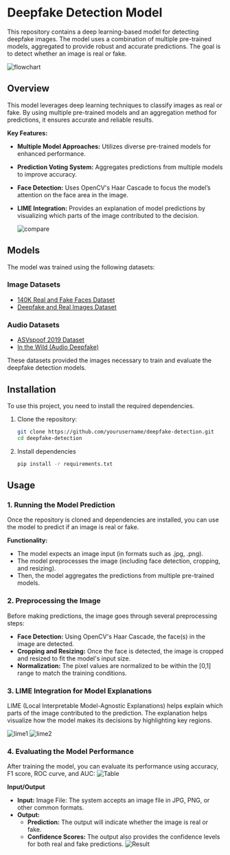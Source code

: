 # Deepfake Detection Model

This repository contains a deep learning-based model for detecting deepfake images. The model uses a combination of multiple pre-trained models, aggregated to provide robust and accurate predictions. The goal is to detect whether an image is real or fake.

 ![flowchart](classification-model\images\flow.png)

## Overview

This model leverages deep learning techniques to classify images as real or fake. By using multiple pre-trained models and an aggregation method for predictions, it ensures accurate and reliable results.

**Key Features:**
- **Multiple Model Approaches:** Utilizes diverse pre-trained models for enhanced performance.
- **Prediction Voting System:** Aggregates predictions from multiple models to improve accuracy.
- **Face Detection:** Uses OpenCV's Haar Cascade to focus the model’s attention on the face area in the image.
- **LIME Integration:** Provides an explanation of model predictions by visualizing which parts of the image contributed to the decision.

  ![compare](classification-model\images\comparison.png)

## Models  

The model was trained using the following datasets:  

### **Image Datasets**  
- [140K Real and Fake Faces Dataset](https://www.kaggle.com/datasets/xhlulu/140k-real-and-fake-faces)  
- [Deepfake and Real Images Dataset](https://www.kaggle.com/datasets/manjilkarki/deepfake-and-real-images)  

### **Audio Datasets**  
- [ASVspoof 2019 Dataset](https://www.kaggle.com/datasets/awsaf49/asvpoof-2019-dataset)  
- [In the Wild (Audio Deepfake)](https://www.kaggle.com/datasets/abdallamohamed312/in-the-wild-audio-deepfake)  

These datasets provided the images necessary to train and evaluate the deepfake detection models.

## Installation

To use this project, you need to install the required dependencies.

1. Clone the repository:
   ```bash
   git clone https://github.com/yourusername/deepfake-detection.git
   cd deepfake-detection

2. Install dependencies
   ```bash
   pip install -r requirements.txt   

## Usage

### 1. Running the Model Prediction

Once the repository is cloned and dependencies are installed, you can use the model to predict if an image is real or fake.

**Functionality:**

* The model expects an image input (in formats such as .jpg, .png).
* The model preprocesses the image (including face detection, cropping, and resizing).
* Then, the model aggregates the predictions from multiple pre-trained models.

### 2. Preprocessing the Image

Before making predictions, the image goes through several preprocessing steps:

* **Face Detection:** Using OpenCV's Haar Cascade, the face(s) in the image are detected.
* **Cropping and Resizing:** Once the face is detected, the image is cropped and resized to fit the model's input size.
* **Normalization:** The pixel values are normalized to be within the [0,1] range to match the training conditions.

### 3. LIME Integration for Model Explanations

LIME (Local Interpretable Model-Agnostic Explanations) helps explain which parts of the image contributed to the prediction. The explanation helps visualize how the model makes its decisions by highlighting key regions.

![lime1](classification-model\images\lime_explanation_boundaries.png)
![lime2](classification-model\images\lime_explanation_green_red.png)

### 4. Evaluating the Model Performance

After training the model, you can evaluate its performance using accuracy, F1 score, ROC curve, and AUC:
![Table](classification-model\images\Table.png)

**Input/Output**

* **Input:** Image File: The system accepts an image file in JPG, PNG, or other common formats.
* **Output:**
    * **Prediction:** The output will indicate whether the image is real or fake.
    * **Confidence Scores:** The output also provides the confidence levels for both real and fake predictions.
![Result](classification-model\images\website_upload.png)
 


